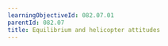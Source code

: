 ```yaml
---
learningObjectiveId: 082.07.01
parentId: 082.07
title: Equilibrium and helicopter attitudes
---
```



